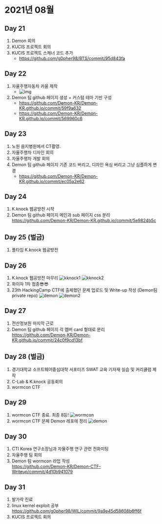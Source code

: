 # 2021년 08월

## Day 21
1. Demon 회의
2. KUCIS 프로젝트 회의
3. KUCIS 프로젝트 스캐너 코드 추가   
    - https://github.com/g0pher98/BTS/commit/95d843fa


## Day 22
1. 자율주행자동차 카울 제작  
    - ![img](./resource/20210822.jpg)
2. Demon 팀 github 페이지 생성 + 커스텀 테마 기반 구성  
    - https://github.com/Demon-KR/Demon-KR.github.io/commit/59f9a632
    - https://github.com/Demon-KR/Demon-KR.github.io/commit/569960c6


## Day 23
1. 노원 을지병원에서 CT촬영.
2. 자율주행차 디자인 회의
3. 자율주행차 개발 회의
4. Demon 팀 github 페이지 기존 코드 버리고, 디자인 욕심 버리고 그냥 심플하게 변경
    - https://github.com/Demon-KR/Demon-KR.github.io/commit/ec05a2e62


## Day 24
1. K.knock 웹공방전 시작
2. Demon 팀 github 페이지 메인과 sub 페이지 css 분리
    https://github.com/Demon-KR/Demon-KR.github.io/commit/5e9824b5c

## Day 25 (벌금)
1. 풀타임 K.knock 웹공방전

## Day 26
1. K.knock 웹공방전 마무리
    ![kknock1](./resource/kknock-web-attack_defense-1.png)
    ![kknock2](./resource/kknock-web-attack_defense-2.png)
2. 화이자 1차 접종😎😎
3. 23th HackingCamp CTF에 출제했던 문제 업로드 및 Write-up 작성
    (Demon팀 private repo)
    ![demon](./resource/stophacking.png)
    ![demon2](./resource/stophacking-2.png)

## Day 27
1. 전산정보원 마지막 근로
2. Demon 팀 github 페이지 각 멤버 card 형태로 분리
    https://github.com/Demon-KR/Demon-KR.github.io/commit/24c0f9cd13bf

## Day 28 (벌금)
1. 경기대학교 소프트웨어중심대학 서포터즈 SWAT 교육 기자재 실습 및 커리큘럼 제작
2. C-Lab & K.knock 공동회의
3. wormcon CTF

## Day 29
1. wormcon CTF 종료. 최종 8등!
    ![wormcon](./resource/wormcon.PNG)
2. wormcon CTF 문제 Demon 레포에 정리
    ![demon](./resource/wormcon2.PNG)

## Day 30
1. CTI Korea 연구소장님과 자율주행 연구 관련 전화미팅
2. 자율주행 팀 회의
3. Demon 팀 wormcon 라업 작성  
  https://github.com/Demon-KR/Demon-CTF-Writeup/commit/4d10b941079

## Day 31
1. 발가락 진료
2. linux kernel exploit 공부
  https://github.com/g0pher98/WIL/commit/9a9e45d58608b6ff6f
3. KUCIS 프로젝트 회의
